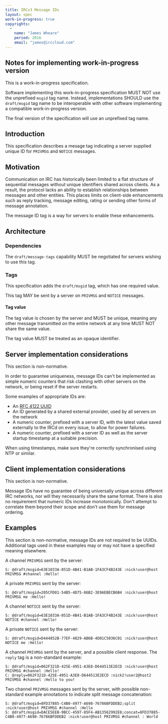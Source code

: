 ```yaml
---
title: IRCv3 Message IDs
layout: spec
work-in-progress: true
copyrights:
  -
    name: "James Wheare"
    period: 2016
    email: "james@irccloud.com"
---
```


## Notes for implementing work-in-progress version

This is a work-in-progress specification.

Software implementing this work-in-progress specification MUST NOT use the
unprefixed `msgid` tag name. Instead, implementations SHOULD use
the `draft/msgid` tag name to be interoperable with other software
implementing a compatible work-in-progress version.

The final version of the specification will use an unprefixed tag name.

## Introduction

This specification describes a mesage tag indicating a server supplied unique ID for `PRIVMSG` and `NOTICE` messages.

## Motivation

Communication on IRC has historically been limited to a flat structure of sequential messages without unique identifiers shared across clients. As a result, the protocol lacks an ability to establish relationships between messages and other entities. This places limits on client-side enhancements such as reply tracking, message editing, rating or sending other forms of message annotation.

The message ID tag is a way for servers to enable these enhancements.

## Architecture

### Dependencies

The `draft/message-tags` capability MUST be negotiated for servers wishing to use this tag.

### Tags

This specification adds the `draft/msgid` tag, which has one required value.

This tag MAY be sent by a server on `PRIVMSG` and `NOTICE` messages.

#### Tag value

The tag value is chosen by the server and MUST be unique, meaning any other message transmitted on the entire network at any time MUST NOT share the same value.

The tag value MUST be treated as an opaque identifier.

## Server implementation considerations

This section is non-normative.

In order to guarantee uniqueness, message IDs can't be implemented as simple numeric counters that risk clashing with other servers on the network, or being reset if the server restarts.

Some examples of appropriate IDs are:

* An [RFC 4122 UUID](https://tools.ietf.org/html/rfc4122)
* An ID generated by a shared external provider, used by all servers on the network
* A numeric counter, prefixed with a server ID, with the latest value saved externally to the IRCd on every issue, to allow for power failures.
* A numeric counter, prefixed with a server ID as well as the server startup timestamp at a suitable precision.

When using timestamps, make sure they're correctly synchronised using NTP or similar.

## Client implementation considerations

This section is non-normative.

Message IDs have no guarantee of being universally unique across different IRC networks, nor will they necessarily share the same format. There is also no requirement that numeric IDs increase monotonically. Don't attempt to correlate them beyond their scope and don't use them for message ordering.

## Examples

This section is non-normative, message IDs are not required to be UUIDs. Additional tags used in these examples may or may not have a specified meaning elsewhere.

A channel `PRIVMSG` sent by the server:

    S: @draft/msgid=63E1033A-051D-4B41-B1AB-1FA3CF4B243E :nick!user@host PRIVMSG #channel :Hello!

A private `PRIVMSG` sent by the server:

    S: @draft/msgid=205CFD01-54B5-4D75-86B2-3E9AEBECB6B4 :nick!user@host PRIVMSG me :Hello!

A channel `NOTICE` sent by the server:

    S: @draft/msgid=63E1033A-051D-4B41-B1AB-1FA3CF4B243E :nick!user@host NOTICE #channel :Hello!

A private `NOTICE` sent by the server:

    S: @draft/msgid=D444852B-77EF-4829-AB6B-4D01C5036C01 :nick!user@host NOTICE me :Hello!

A channel `PRIVMSG` sent by the server, and a possible client response. The `reply` tag is a non-standard example:

    S: @draft/msgid=062F321D-425E-4951-A3E8-D644513E2ECD :nick!user@host PRIVMSG #channel :Hello!
    C: @reply=062F321D-425E-4951-A3E8-D644513E2ECD :nick2!user2@host2 PRIVMSG #channel :Hello to you!

Two channel `PRIVMSG` messages sent by the server, with possible non-standard example annotations to indicate split message concatenation:

    S: @draft/msgid=8FD37885-C4B0-4977-A698-76786BFDDEB2;split :nick!user@host PRIVMSG #channel :Hello
    S: @draft/msgid=DACE5EEB-9BCC-4597-85F4-AB13562992E8;concat=8FD37885-C4B0-4977-A698-76786BFDDEB2 :nick!user@host PRIVMSG #channel : World